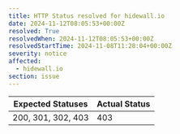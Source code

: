 ```yaml
---
title: HTTP Status resolved for hidewall.io
date: 2024-11-12T08:05:53+00:00Z
resolved: True
resolvedWhen: 2024-11-12T08:05:53+00:00Z
resolvedStartTime: 2024-11-08T11:28:04+00:00Z
severity: notice
affected:
  - hidewall.io
section: issue
---
```


| Expected Statuses | Actual Status  |
|-------------------|----------------|
| 200, 301, 302, 403 | 403 |
